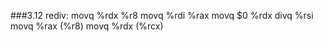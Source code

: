 ###3.12
rediv:
  movq %rdx %r8
  movq %rdi %rax
  movq $0   %rdx
  divq %rsi
  movq %rax (%r8)
  movq %rdx (%rcx)